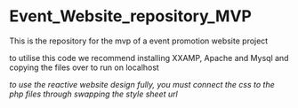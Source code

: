 # Event_Website_repository_MVP
This is the repository for the mvp of a event promotion website project

to utilise this code we recommend installing XXAMP, Apache and Mysql and copying the files over to run on localhost

*to use the reactive website design fully, you must connect the css to the php files through swapping the style sheet url*
